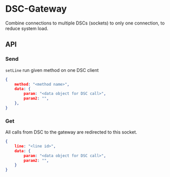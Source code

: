 # DSC-Gateway

Combine connections to multiple DSCs (sockets) to only one connection, to reduce system load.

## API

### Send
`setLine` run given method on one DSC client
```json
{
	method: "<method name>",
	data: {
		param: "<data object for DSC call>",
		param2: "",
	},
}
```

### Get
All calls from DSC to the gateway are redirected to this socket.
```json
{
	line: "<line id>",
	data: {
		param: "<data object for DSC call>",
		param2: "",
	}
}
```
